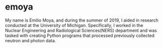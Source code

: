 # emoya

My name is Emilio Moya, and during the summer of 2019, I aided in research conducted at the University of Michigan. Specifically, I worked in the Nuclear Engineering and Radiological Sciences(NERS) department and was tasked with creating Python programs that processed previously collected neutron and photon data. 
